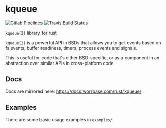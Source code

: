 # kqueue

[![Gitlab
Pipelines](https://gitlab.com/rust-kqueue/rust-kqueue/badges/main/pipeline.svg)](https://gitlab.com/rust-kqueue/rust-kqueue/-/commits/main)
[![Travis Build
Status](https://travis-ci.com/rust-kqueue/rust-kqueue.svg?branch=main)](https://travis-ci.com/gitlab/rust-kqueue/rust-kqueue)

`kqueue(2)` library for rust

`kqueue(2)` is a powerful API in BSDs that allows you to get events based on
fs events, buffer readiness, timers, process events and signals.

This is useful for code that's either BSD-specific, or as a component in an
abstraction over similar APIs in cross-platform code.

## Docs

Docs are mirrored here: https://docs.worrbase.com/rust/kqueue/ .

## Examples

There are some basic usage examples in `examples/`.
